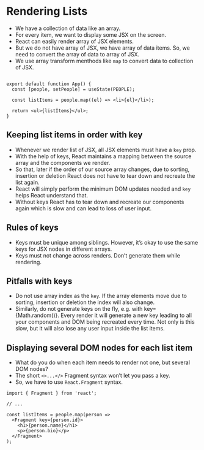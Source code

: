 # Rendering Lists

- We have a collection of data like an array.
- For every item, we want to display some JSX on the screen.
- React can easily render array of JSX elements.
- But we do not have array of JSX, we have array of data items. So, we need to convert the array of data to array of JSX.
- We use array transform menthods like `map` to convert data to collection of JSX.

```tsx

export default function App() {
  const [people, setPeople] = useState(PEOPLE);

  const listItems = people.map((el) => <li>{el}</li>);

  return <ul>{listItems}</ul>;
}
```


## Keeping list items in order with key 

- Whenever we render list of JSX, all JSX elements must have a `key` prop.
- With the help of keys, React maintains a mapping between the source array and the components we render.
- So that, later if the order of our source array changes, due to sorting, insertion or deletion React does not have to tear down and recreate the list again.
- React will simply perform the minimum DOM updates needed and `key` helps React understand that.
- Without keys React has to tear down and recreate our components again which is slow and can lead to loss of user input.



## Rules of keys 

- Keys must be unique among siblings. However, it’s okay to use the same keys for JSX nodes in different arrays.
- Keys must not change across renders. Don’t generate them while rendering.

## Pitfalls with keys

- Do not use array index as the `key`. If the array elements move due to sorting, insertion or deletion the index will also change.
- Similarly, do not generate keys on the fly, e.g. with key={Math.random()}. Every render it will generate a new key leading to all your components and DOM being recreated every time. Not only is this slow, but it will also lose any user input inside the list items.

## Displaying several DOM nodes for each list item 

- What do you do when each item needs to render not one, but several DOM nodes?
- The short `<>...</>` Fragment syntax won’t let you pass a key.
- So, we have to use `React.Fragment` syntax.

```tsx
import { Fragment } from 'react';

// ...

const listItems = people.map(person =>
  <Fragment key={person.id}>
    <h1>{person.name}</h1>
    <p>{person.bio}</p>
  </Fragment>
);
```

